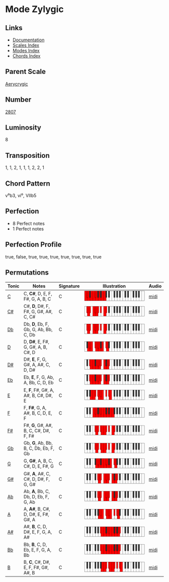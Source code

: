 # Mode Zylygic

## Links

- [Documentation](README.md)
- [Scales Index](Scales.md)
- [Modes Index](Modes.md)
- [Chords Index](Chords.md)

## Parent Scale

[Aerycrygic](ScaleAerycrygic.md)

## Number

[2807](https://ianring.com/musictheory/scales/2807)

## Luminosity

8

## Transposition

1, 1, 2, 1, 1, 1, 2, 2, 1

## Chord Pattern

v⁰b3, vi⁰, VIIb5

## Perfection

- 8 Perfect notes
- 1 Perfect notes

## Perfection Profile

true, false, true, true, true, true, true, true, true

## Permutations

| Tonic | Notes | Signature | Illustration | Audio |
|-------|-------|-----------|--------------|-------|
| [C](ModeCNaturalZylygic.md) | C, **C#**, D, E, F, F#, G, A, B, C | C | ![CNaturalZylygic](ModeCNaturalZylygic.png) | [midi](https://github.com/edipermadi/music/blob/main/docs/ModeCNaturalZylygic.mid?raw=true) |
| [C#](ModeCSharpZylygic.md) | C#, **D**, D#, F, F#, G, G#, A#, C, C# | C | ![CSharpZylygic](ModeCSharpZylygic.png) | [midi](https://github.com/edipermadi/music/blob/main/docs/ModeCSharpZylygic.mid?raw=true) |
| [Db](ModeDFlatZylygic.md) | Db, **D**, Eb, F, Gb, G, Ab, Bb, C, Db | C | ![DFlatZylygic](ModeDFlatZylygic.png) | [midi](https://github.com/edipermadi/music/blob/main/docs/ModeDFlatZylygic.mid?raw=true) |
| [D](ModeDNaturalZylygic.md) | D, **D#**, E, F#, G, G#, A, B, C#, D | C | ![DNaturalZylygic](ModeDNaturalZylygic.png) | [midi](https://github.com/edipermadi/music/blob/main/docs/ModeDNaturalZylygic.mid?raw=true) |
| [D#](ModeDSharpZylygic.md) | D#, **E**, F, G, G#, A, A#, C, D, D# | C | ![DSharpZylygic](ModeDSharpZylygic.png) | [midi](https://github.com/edipermadi/music/blob/main/docs/ModeDSharpZylygic.mid?raw=true) |
| [Eb](ModeEFlatZylygic.md) | Eb, **E**, F, G, Ab, A, Bb, C, D, Eb | C | ![EFlatZylygic](ModeEFlatZylygic.png) | [midi](https://github.com/edipermadi/music/blob/main/docs/ModeEFlatZylygic.mid?raw=true) |
| [E](ModeENaturalZylygic.md) | E, **F**, F#, G#, A, A#, B, C#, D#, E | C | ![ENaturalZylygic](ModeENaturalZylygic.png) | [midi](https://github.com/edipermadi/music/blob/main/docs/ModeENaturalZylygic.mid?raw=true) |
| [F](ModeFNaturalZylygic.md) | F, **F#**, G, A, A#, B, C, D, E, F | C | ![FNaturalZylygic](ModeFNaturalZylygic.png) | [midi](https://github.com/edipermadi/music/blob/main/docs/ModeFNaturalZylygic.mid?raw=true) |
| [F#](ModeFSharpZylygic.md) | F#, **G**, G#, A#, B, C, C#, D#, F, F# | C | ![FSharpZylygic](ModeFSharpZylygic.png) | [midi](https://github.com/edipermadi/music/blob/main/docs/ModeFSharpZylygic.mid?raw=true) |
| [Gb](ModeGFlatZylygic.md) | Gb, **G**, Ab, Bb, B, C, Db, Eb, F, Gb | C | ![GFlatZylygic](ModeGFlatZylygic.png) | [midi](https://github.com/edipermadi/music/blob/main/docs/ModeGFlatZylygic.mid?raw=true) |
| [G](ModeGNaturalZylygic.md) | G, **G#**, A, B, C, C#, D, E, F#, G | C | ![GNaturalZylygic](ModeGNaturalZylygic.png) | [midi](https://github.com/edipermadi/music/blob/main/docs/ModeGNaturalZylygic.mid?raw=true) |
| [G#](ModeGSharpZylygic.md) | G#, **A**, A#, C, C#, D, D#, F, G, G# | C | ![GSharpZylygic](ModeGSharpZylygic.png) | [midi](https://github.com/edipermadi/music/blob/main/docs/ModeGSharpZylygic.mid?raw=true) |
| [Ab](ModeAFlatZylygic.md) | Ab, **A**, Bb, C, Db, D, Eb, F, G, Ab | C | ![AFlatZylygic](ModeAFlatZylygic.png) | [midi](https://github.com/edipermadi/music/blob/main/docs/ModeAFlatZylygic.mid?raw=true) |
| [A](ModeANaturalZylygic.md) | A, **A#**, B, C#, D, D#, E, F#, G#, A | C | ![ANaturalZylygic](ModeANaturalZylygic.png) | [midi](https://github.com/edipermadi/music/blob/main/docs/ModeANaturalZylygic.mid?raw=true) |
| [A#](ModeASharpZylygic.md) | A#, **B**, C, D, D#, E, F, G, A, A# | C | ![ASharpZylygic](ModeASharpZylygic.png) | [midi](https://github.com/edipermadi/music/blob/main/docs/ModeASharpZylygic.mid?raw=true) |
| [Bb](ModeBFlatZylygic.md) | Bb, **B**, C, D, Eb, E, F, G, A, Bb | C | ![BFlatZylygic](ModeBFlatZylygic.png) | [midi](https://github.com/edipermadi/music/blob/main/docs/ModeBFlatZylygic.mid?raw=true) |
| [B](ModeBNaturalZylygic.md) | B, **C**, C#, D#, E, F, F#, G#, A#, B | C | ![BNaturalZylygic](ModeBNaturalZylygic.png) | [midi](https://github.com/edipermadi/music/blob/main/docs/ModeBNaturalZylygic.mid?raw=true) |
